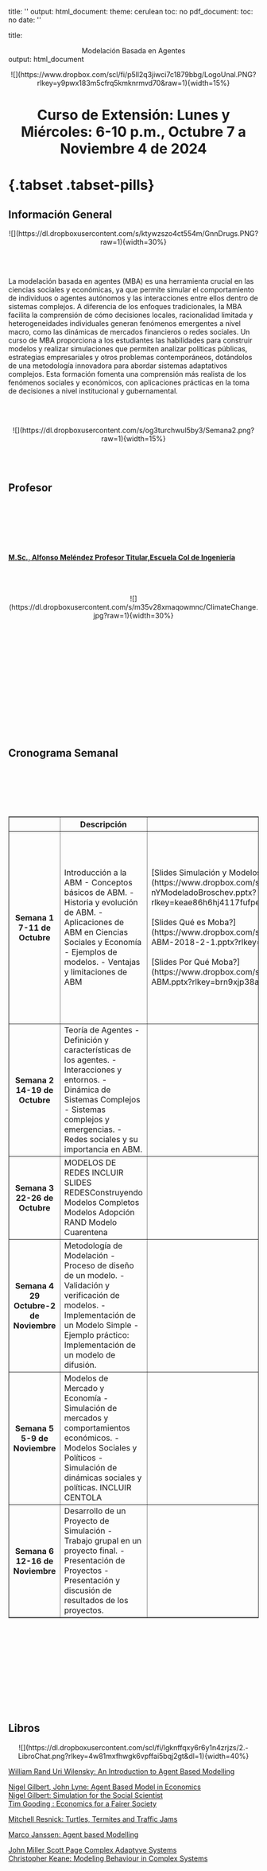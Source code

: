 title: ''
output:
  html_document:
    theme: cerulean
    toc: no
  pdf_document:
    toc: no
date: ''

<style type="text/css">
.main-container {
  max-width: 1800px;
  margin-left: 100px;
  margin-right: auto;
}
</style>

title: <center>  Modelación Basada en Agentes </center>
output: html_document



<center>  ![](https://www.dropbox.com/scl/fi/p5ll2q3jiwci7c1879bbg/LogoUnal.PNG?rlkey=y9pwx183m5cfrq5kmknrmvd70&raw=1){width=15%} </center>

<center> <h1> Curso de Extensión: Lunes y Miércoles:  6-10 p.m., Octubre 7  a Noviembre 4 de 2024</h1> </center>

#  {.tabset .tabset-pills}




## Información General

<center> ![](https://dl.dropboxusercontent.com/s/ktywzszo4ct554m/GnnDrugs.PNG?raw=1){width=30%} </center>


<br></br>






La modelación basada en agentes (MBA) es una herramienta crucial en las ciencias sociales y económicas, ya que permite simular el comportamiento de individuos o agentes autónomos y las interacciones entre ellos dentro de sistemas complejos. A diferencia de los enfoques tradicionales, la MBA facilita la comprensión de cómo decisiones locales, racionalidad limitada y heterogeneidades individuales generan fenómenos emergentes a nivel macro, como las dinámicas de mercados financieros o redes sociales. Un curso de MBA proporciona a los estudiantes las habilidades para construir modelos y realizar simulaciones que permiten analizar políticas públicas, estrategias empresariales y otros problemas contemporáneos, dotándolos de una metodología innovadora para abordar sistemas adaptativos complejos. Esta formación fomenta una comprensión más realista de los fenómenos sociales y económicos, con aplicaciones prácticas en la toma de decisiones a nivel institucional y gubernamental.














<br></br>
<center> ![](https://dl.dropboxusercontent.com/s/og3turchwul5by3/Semana2.png?raw=1){width=15%} </center>

 <br></br>
 
## Profesor
 

<br></br>

<br></br>



#### [M.Sc., Alfonso Meléndez Profesor Titular,Escuela Col de Ingeniería](http://profesores.is.escuelaing.edu.co/~amelendez/HojaDeVida/HojaDeVida.html)

<br></br>
<center> ![](https://dl.dropboxusercontent.com/s/m35v28xmaqowmnc/ClimateChange.jpg?raw=1){width=30%} </center>
 <br></br>
 
 
 
 
 
<br></br>

<br></br>

<br></br>

<br></br>

## Cronograma Semanal

<br></br>


<br> </br>
<td>


</td>

<table border="1">
 <tr> 
    <th> </th>
    <th>Descripción</th>
    <th>Diapositivas</th>
    <th>Modelos Netlogo</th>
    <th> Talleres </th>
  </tr>
  
 <tr>
    
<th>Semana 1 7-11 de Octubre </th>
    
 <td>Introducción a la ABM
- Conceptos básicos de ABM.
- Historia y evolución de ABM.
- Aplicaciones de ABM en Ciencias Sociales y Economía
- Ejemplos de modelos.
- Ventajas y limitaciones de ABM <br>
 </td>
    
<td>
[Slides Simulación y Modelos](https://www.dropbox.com/scl/fi/706oksuu9cspypmdic8gb/Simulaci-nYModeladoBroschev.pptx?rlkey=keae86h6hj4117fufpeix7fme&dl=1)<br><br>
[Slides Qué es  Moba?](https://www.dropbox.com/scl/fi/4w6iqsj797gqv26stjywg/Qu-es-ABM-2018-2-1.pptx?rlkey=9cqgh971kc0k8d6kvo3wmmq0n&dl=1)<br><br>
[Slides Por Qué Moba?](https://www.dropbox.com/scl/fi/pqqbf2v39m8quiz9atoet/Por-que-ABM.pptx?rlkey=brn9xjp38axrl6zuj9pde61in&dl=1)<br>
 
</td>

<td> Netlogo Web:<br>
[Flocking Model](https://www.netlogoweb.org/launch#https://www.netlogoweb.org/assets/modelslib/Sample%20Models/Biology/Flocking.nlogo)<br>
[Wolf Sheep](https://www.netlogoweb.org/launch#https://www.netlogoweb.org/assets/modelslib/Sample%20Models/Biology/Wolf%20Sheep%20Predation.nlogo)<br>
[Ants](https://www.netlogoweb.org/launch#https://www.netlogoweb.org/assets/modelslib/Sample%20Models/Biology/Ants.nlogo)<br>
[Preferential Attachment](https://www.netlogoweb.org/launch#https://www.netlogoweb.org/assets/modelslib/Sample%20Models/Networks/Preferential%20Attachment.nlogo)<br>
[Spread of Disease](https://www.netlogoweb.org/launch#https://www.netlogoweb.org/assets/modelslib/IABM%20Textbook/chapter%206/Spread%20of%20Disease.nlogo)<br>
[Traffic Basic](https://www.netlogoweb.org/launch#https://www.netlogoweb.org/assets/modelslib/Sample%20Models/Social%20Science/Traffic%20Basic.nlogo)<br>
[Fire Model](https://www.netlogoweb.org/launch#https://www.netlogoweb.org/assets/modelslib/Sample%20Models/Earth%20Science/Fire.nlogo)<br>
[The Farol Bar](https://www.netlogoweb.org/launch#https://www.netlogoweb.org/assets/modelslib/IABM%20Textbook/chapter%203/El%20Farol%20Extensions/El%20Farol%20Extension%201.nlogo)<br>
Netlogo: <br>
[Modelo Evacuación](https://www.dropbox.com/scl/fi/s35g4moixgr5lu0gb6bzy/1.-ModeloZoZobra531.nlogo?rlkey=5hr88btf6y2z9axp5p5saoy8s&dl=1)<br>
[Pedestrian ECI(zip)](https://www.dropbox.com/scl/fi/xl81pco6k2u4f58bomt89/Pedestrian.zip?rlkey=6fve51bbwzjcwpz3m4oxw7qmd&dl=1)<br>
[Venecia Botes(zip)](https://www.dropbox.com/scl/fi/69re61kgehbsm6nkjmpsb/VeniceBotesGrandes.zip?rlkey=12zrxa40tqa8g6xhu52u9tr2a&dl=1)<br>

</td>
       
 <td>
  Talleres Lectura (Libro MOBA):<br>
  [Qué es un Modelo? ](http://profesores.is.escuelaing.edu.co/~amelendez/_book/qu%C3%A9-es-un-modelo.html)<br>
  [Modelación Basada en agentes](http://profesores.is.escuelaing.edu.co/~amelendez/_book/modelacion-basada-en-agentes.html)<br>
  [Historia de ABM](http://profesores.is.escuelaing.edu.co/~amelendez/_book/algo-de-historia.html)<br>
  [Ocho Modelos Clásicos](http://profesores.is.escuelaing.edu.co/~amelendez/_book/ocho-modelos-cl%C3%A1sicos.html)
  Talleres Netlogo (Libro MOBA):<br>
  [Taller Uno Netlogo](http://profesores.is.escuelaing.edu.co/~amelendez/_book/buscadores-de-hongos.html)
  Actividad Interactiva:<br>
  [La parábola de los polígonos](https://ncase.me/polygons-es/)
  [Schelling Plays Go](https://www.complexity-explorables.org/explorables/t-schelling-plays-go/)
 </td>
 
 </tr>
 
 
 <tr> 
 
 
 
  <th>Semana  2 14-19 de Octubre</th>
   <td> Teoría de Agentes
- Definición y características de los agentes.
- Interacciones y entornos.
- Dinámica de Sistemas Complejos
- Sistemas complejos y emergencias.
- Redes sociales y su importancia en ABM.</td>
    
<td>
    
        
  </td>
  
  <td> Modelos sir:<br>
  [Sir EcDiferenciales](https://www.dropbox.com/scl/fi/pd335rk3zkhoi5m0uxoyd/1.-SirEcDiferencial.nlogo?rlkey=5vcqjr22am4clx4q8j58hljso&dl=1)
  [Sir Sistema Dinámico](https://www.dropbox.com/scl/fi/vstwbcciwmg1h0nstaapa/2.-SirSistemaDinamico.nlogo?rlkey=m6wghm10aakhk7xw0h7r9f3vi&dl=1)
  [Sir Modelo Agentes](https://www.dropbox.com/scl/fi/cbm0x76kdxlmw89e2veh3/3.-SirModeloAgentes.nlogo?rlkey=bmxajzeco80imastf4dybzj2l&dl=1)
        </td>
        
<td>
Talleres Netlogo:<br>

[Guía Taller Helechos](https://www.dropbox.com/scl/fi/1qvd8t3clojlguqgn5wtf/GuiaEspa-ol.docx?rlkey=hw036klx3knol7lpzc4192w8r&dl=1)<br>
[Guía Modelo Infección Simple](https://www.dropbox.com/scl/fi/ahb33hnvsasliwgs25nfu/GuiaEspa-olConPreguntas.docx?rlkey=mi4ag5uga3xtq9hpefiyswrnd&dl=1)<br>
[Guía Modelo del Fuego](https://www.dropbox.com/scl/fi/b6b8rlcjc3fzguzwn2ot4/GuiaEspa-ol.docx?rlkey=vrkqf697t7qr0fhipa154bpyd&dl=1)<br>
Actividad Interactiva:<br>
[The Wisdom and Madness of Crowds](https://ncase.me/crowds/)

 </td>
 
 </tr>
 
 <tr>
    <th>Semana 3 22-26 de Octubre</th>
    <td>MODELOS DE REDES
        INCLUIR SLIDES REDESConstruyendo Modelos Completos   
     Modelos Adopción RAND
     Modelo Cuarentena</td>
    
<td>
    
        
  </td>
  
  <td>Modelos Sofisticados<br>
  
  
  
   </td>
        
<td>
[Video Taller Cuarentena](https://www.youtube.com/watch?v=lwbIHHxmjpk)
[Video Modelo de Adopción (Rand)](https://www.youtube.com/watch?v=0yo71qHZYCc)
 </td>
  </tr>
  
  
   <tr>
   
   
   <th>Semana 4 29 Octubre-2 de Noviembre </th>
   <td>Metodología de Modelación
- Proceso de diseño de un modelo.
- Validación y verificación de modelos.
- Implementación de un Modelo Simple
- Ejemplo práctico: Implementación de un modelo de difusión.</td>
    
   <td>  
       </td>
    
<td>
      </td>
        
 <td>
 
    
  </td>
  
  </tr>
  
  <th>Semana 5 5-9 de Noviembre </th>
   <td>Modelos de Mercado y Economía
- Simulación de mercados y comportamientos económicos.
- Modelos Sociales y Políticos
- Simulación de dinámicas sociales y políticas.
INCLUIR CENTOLA</td>
    
   <td>  
      </td>
    
<td>[Toy Trader, Tim Gooding](https://www.dropbox.com/scl/fi/2t8zl1kqep4hial8f3pu3/Toy-Trader-2019.nlogo?rlkey=k9u70jh3824siyv9z7xg89icq&dl=1)<br>
  [Difusión Cultural, AxelRod](https://www.dropbox.com/scl/fi/yqucsmlebucntz61h9tvo/Difusion-Cultural.nlogo?rlkey=tg25fjkzmyo27ybmd9t7ktaqd&dl=1)<br>
  [Distribución de la Riqueza](https://www.dropbox.com/scl/fi/owcvc8695com360arab23/DistribucionRiqueza.nlogo?rlkey=bffpxyj05gcsb8fqq6ydaxfex&dl=1)<br>
  [Modelo de Mercado](https://www.dropbox.com/scl/fi/44559vv7flx8qp1glb0el/ModelMarket61.nlogo?rlkey=gntf574ekvhjalhdat9kt432d&dl=1)<br>
  [Reservas Bancarias](https://www.dropbox.com/scl/fi/x6vpg2yj8hv88jq3zn7ap/Reservas-Bancarias.nlogo?rlkey=stft01m5tehtykx5bl1r062xi&dl=1)
        </td>
        
 <td>
 Talleres Netlogo:<br>
 [Guía Modelo Simple Economy](https://www.dropbox.com/scl/fi/a7crgsyaw8v3m0c31cqqd/GuiaEspa-ol.docx?rlkey=ebu7rnztheskyuxo16nkqxprr&dl=1)<br>
 [Guía Modelo Oferta Demanda](https://www.dropbox.com/scl/fi/izdtvnua3npmq2ppe0nqt/GuiaEspa-ol.docx?rlkey=ut92egfuf1cxab5cn1alpe7pf&dl=1)<br>
    
  </td>
  
  </tr>
  
  <th>Semana 6 12-16  de Noviembre </th>
   <td> Desarrollo de un Proyecto de Simulación
- Trabajo grupal en un proyecto final.
- Presentación de Proyectos
- Presentación y discusión de resultados de los proyectos.</td>
    
   <td>  
     </td>
    
<td>
        </td>
        
 <td>
 
    
  </td>
  
  </tr>
 
 
</table>

<br> </br>
<br> </br>

<br> </br>

<br> </br>






 

 
## Libros


<center>  ![](https://dl.dropboxusercontent.com/scl/fi/lgknffqxy6r6y1n4zrjzs/2.-LibroChat.png?rlkey=4w81mxfhwgk6vpffai5bqj2gt&dl=1){width=40%}  </center>

[William Rand Uri Wilensky: An Introduction to Agent Based Modelling](https://www.dropbox.com/scl/fi/lumj07jemtqsfe0li3he1/WilenskyRandLibroNetLogo.pdf?rlkey=waliot0xz1hy7bz457vly3uzt&dl=1)<br>

[Nigel Gilbert, John Lyne: Agent Based Model in Economics](https://www.dropbox.com/scl/fi/8pybw7mylnxp9m30wgvpe/Gilbert-G.-Nigel_-Hamill-Lynne-Agent-based-modelling-in-economics-2015-Wiley.pdf?rlkey=it0f2j1i334d9n4lwbwqyw6vn&dl=1)<br>
[Nigel Gilbert: Simulation for the Social Scientist](https://www.dropbox.com/scl/fi/1mta4irflbd9gvf0zaliu/GilbertSimulationSocialScientist.pdf?rlkey=4z24v27sqdopfagjepxcioosg&dl=1)<br>
[Tim Gooding : Economics for a Fairer Society](https://www.dropbox.com/scl/fi/o6azflcjglgg65lvmhkcu/Tim-Gooding-Economics-for-a-Fairer-Society_-Going-Back-to-Basics-using-Agent-Based-Models-Springer-International-Publishing_-Palgrave-Pivot-2019.pdf?rlkey=1sgkq104b8yveg6epbnif2lcl&dl=1)<br>

[Mitchell Resnick: Turtles, Termites and Traffic Jams](https://www.dropbox.com/scl/fi/rfvy0vr4s49bfdqsgvz5z/Turtles-Termites-and-Traffic-Jams_-Explorations-in-Mitchel-Resnick-1994-MIT-Press-9780262181624-23362d21e02b250202d286fcedf9ead7-Anna-s-Archive.pdf?rlkey=wxxvg8lwob0c5nc0r8gd2o0kk&dl=1)<br>

[Marco Janssen: Agent based Modelling](https://www.dropbox.com/scl/fi/43vvv7aocajocmwt6n214/Marco-Janssen-AgentBasedModeling.pdf?rlkey=9qf2c7x694shgl595jakvzyn1&dl=1)<br>

[John Miller Scott Page Complex Adaptyve Systems](https://www.dropbox.com/scl/fi/vy32fn8ehhkm7fhc7imo0/Princeton-Studies-in-Complexity-John-H.-Miller-Scott-E.-Page-Complex-Adaptive-Systems.pdf?rlkey=kzmtrlkp60rtk10dnlilaz1w5&dl=1)<br>
[Christopher Keane: Modeling Behaviour in Complex Systems](https://www.dropbox.com/scl/fi/9cnf0eqgw8cwo0o3iq0dt/Christopher-Keane-MPH-ScD-Modeling-Behavior-in-Complex-Public-Health-Systems_-Simulation-and-Games-for-Action-and-Evaluation-Springer-Publishing-Company-2013.pdf?rlkey=z2f8j14jvqtjck731h2b6pu0v&dl=1)<br>



<br></br>
<br></br>



<br></br>

<br></br>





## Artículos

<center> ![](https://dl.dropboxusercontent.com/scl/fi/nsuq5vpn6i9abafwrw82d/3.-Articulos-Chatgpt.png?rlkey=iupt997vc456f4qas5gqtqsyq&dl=1){width=40%} </center>

 [OpenAi Gpt](https://openai.com/index/gpt-4-research/)


## Cursos en Línea


<center>  ![](https://dl.dropboxusercontent.com/scl/fi/wmo5a4k00xvzecnlq09lt/4.-Curso-ChatGpt.png?rlkey=ter3spaj318o4qghq4ui40pty&dl=1){width=40%}  </center>




[Agent Based Modelling for Social Research: Southampton University](https://www.ncrm.ac.uk/resources/online/ABM_index.php)<br>
[Agent Based Modelling Columbia University](https://www.publichealth.columbia.edu/research/population-health-methods/agent-based-modeling)<br>
[Models of Social Dynamcis, Paul Smaldino](https://learn.culturalevolutionsociety.org/social_dynamics_module/)<br>
[Coursera Dan Centola, Network Dynamic of Social Behaviour](https://www.coursera.org/learn/networkdynamics)

<br></br>
<br></br>

<br></br>

<br></br>



## Videos


<center>  ![](https://dl.dropboxusercontent.com/scl/fi/ma38u1l9na3o87ypo41py/5.-Videos-ChatGpt.png?rlkey=6ddj6k3492aczfpgnm4es57j6&dl=1){width=40%}  </center>




1.  [Flight Patterns](https://www.youtube.com/watch?v=ttH7sQ48n5k)

 
<br> </br>

<br> </br>

<br> </br>


## Enlaces de Internet


<center> ![](https://dl.dropboxusercontent.com/scl/fi/gcizljzg3urw96qh9bkj2/6.-Enlaces-ChatGpt.png?rlkey=qrfxif60396l13a4fzqzuitc5&dl=1){width=50%} </center>


### Actividades Interactivas

 ¡¡¡¡ New Complexity Explorables !!!!!! (Nicky case ):<br>


<br><br><br><br>

### Páginas Web


[Social Networks in Movies](https://moviegalaxies.com/)








<br></br> <br></br>


<br></br><br></br><br></br><br><br>
<br></br><br></br><br></br>















